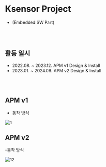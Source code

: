 # Ksensor Project 
- (Embedded SW Part)

<br><br>

## 활동 일시
- 2022.08. ~ 2023.12. APM v1 Design & Install
- 2023.01. ~ 2024.08. APM v2 Design & Install

<br><br>

## APM v1 
- 동작 방식

![1](https://github.com/user-attachments/assets/1fd18a3e-f008-4759-9f86-6cffa4fc22be)


## APM v2
-동작 방식

![12](https://github.com/user-attachments/assets/e6e607d1-1e9d-4709-b397-4db3f631d288)

